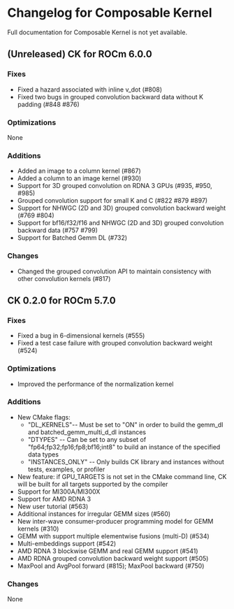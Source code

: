 # Changelog for Composable Kernel

Full documentation for Composable Kernel is not yet available.

## (Unreleased) CK for ROCm 6.0.0

### Fixes
 - Fixed a hazard associated with inline v_dot (#808)
 - Fixed two bugs in grouped convolution backward data without K padding (#848 #876)

### Optimizations
None

### Additions
- Added an image to a column kernel (#867)
- Added a column to an image kernel (#930)
- Support for 3D grouped convolution on RDNA 3 GPUs (#935, #950, #985)
- Grouped convolution support for small K and C (#822 #879 #897)
- Support for NHWGC (2D and 3D) grouped convolution backward weight (#769 #804)
- Support for bf16/f32/f16 and NHWGC (2D and 3D) grouped convolution backward data (#757 #799)
- Support for Batched Gemm DL (#732)

### Changes
 - Changed the grouped convolution API to maintain consistency with other convolution kernels (#817)

## CK 0.2.0 for ROCm 5.7.0

### Fixes
- Fixed a bug in 6-dimensional kernels (#555)
- Fixed a test case failure with grouped convolution backward weight (#524)

### Optimizations
- Improved the performance of the normalization kernel

### Additions
- New CMake flags:
  - "DL_KERNELS"-- Must be set to "ON" in order to build the gemm_dl and batched_gemm_multi_d_dl instances
  - "DTYPES" -- Can be set to any subset of "fp64;fp32;fp16;fp8;bf16;int8" to build an instance of the specified data types
  - "INSTANCES_ONLY" -- Only builds CK library and instances without tests, examples, or profiler
- New feature: if GPU_TARGETS is not set in the CMake command line, CK will be built for all targets supported by the compiler
- Support for MI300A/MI300X
- Support for AMD RDNA 3
- New user tutorial (#563)
- Additional instances for irregular GEMM sizes (#560)
- New inter-wave consumer-producer programming model for GEMM kernels (#310)
- GEMM with support multiple elementwise fusions (multi-D) (#534)
- Multi-embeddings support (#542)
- AMD RDNA 3 blockwise GEMM and real GEMM support (#541)
- AMD RDNA grouped convolution backward weight support (#505)
- MaxPool and AvgPool forward (#815); MaxPool backward (#750)

### Changes
None
